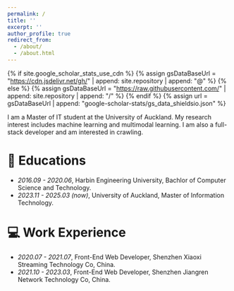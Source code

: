 ```yaml
---
permalink: /
title: ''
excerpt: ''
author_profile: true
redirect_from:
  - /about/
  - /about.html
---
```


{% if site.google_scholar_stats_use_cdn %}
{% assign gsDataBaseUrl = "https://cdn.jsdelivr.net/gh/" | append: site.repository | append: "@" %}
{% else %}
{% assign gsDataBaseUrl = "https://raw.githubusercontent.com/" | append: site.repository | append: "/" %}
{% endif %}
{% assign url = gsDataBaseUrl | append: "google-scholar-stats/gs_data_shieldsio.json" %}

<span class='anchor' id='about-me'></span>

I am a Master of IT student at the University of Auckland. My research interest includes machine learning and multimodal learning. I am also a full-stack developer and am interested in crawling.

# 📖 Educations

- _2016.09 - 2020.06_, Harbin Engineering University, Bachlor of Computer Science and Technology.
- _2023.11 - 2025.03 (now)_, University of Auckland, Master of Information Technology.

# 💻 Work Experience

- _2020.07 - 2021.07_, Front-End Web Developer, Shenzhen Xiaoxi Streaming Technology Co, China.
- _2021.10 - 2023.03_, Front-End Web Developer, Shenzhen Jiangren Network Technology Co, China.
